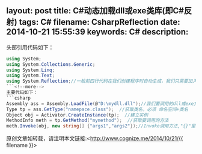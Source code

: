 layout: post
title: C#动态加载dll或exe类库(即C#反射)
tags: C#
filename: CsharpReflection
date: 2014-10-21 15:55:39
keywords: C#
description:
---
头部引用代码如下：
```csharp
using System;
using System.Collections.Generic;
using System.Linq;
using System.Text;
using System.Reflection;//一般前四行代码在我们创建程序时自动生成，我们只需要加入本行代码即可
```<!--more-->
主要代码如下：
```csharp
Assembly ass = Assembly.LoadFile(@"D:\mydll.dll");//我们要调用的dll或exe文件路径
Type tp = ass.GetType("namepace.class");  //获取类名，必须 命名空间+类名
Object obj = Activator.CreateInstance(tp);  //建立实例
MethodInfo meth = tp.GetMethod("mymethod");  //获取要调用的方法
meth.Invoke(obj, new string[] {"args1","args2"});//Invoke调用方法,"{}"里为方法需<span style="font-family: Arial, Helvetica, sans-serif;">要的参数</span>
```

原创文章如转载，请注明本文链接:<http://www.cognize.me/2014/10/21/{{ filename }}>